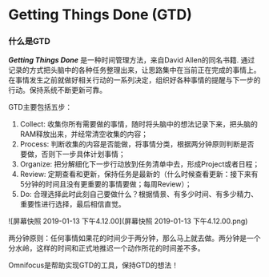 #  Getting Things Done (GTD)

### 什么是GTD

***Getting Things Done*** 是一种时间管理方法，来自David Allen的同名书籍.  通过记录的方式把头脑中的各种任务整理出来，让思路集中在当前正在完成的事情上。在事情发生之前就做好相关行动的一系列决定，组织好各种事情的提醒与下一步的行动。保持系统不断更新可靠。

GTD主要包括五步：

1. Collect: 收集你所有需要做的事情，随时将头脑中的想法记录下来，把头脑的RAM释放出来，并经常清空收集的内容；
2. Process: 判断收集的内容是否能做，将事情分类，根据两分钟原则判断是否要做，否则下一步具体计划事情；
3. Organize: 把分解细化下一步行动放到任务清单中去，形成Project或者日程；
4. Review: 定期查看和更新，保持任务是最新的（什么时候查看更新：接下来有5分钟的时间且没有更重要的事情要做；每周Review）；
5. Do: 合理选择此时此刻自己要做什么？根据情景、有多少时间、有多少精力、重要性进行选择，最后相信直觉。

![屏幕快照 2019-01-13 下午4.12.00](屏幕快照 2019-01-13 下午4.12.00.png)

两分钟原则：任何事情如果花的时间少于两分钟，那么马上就去做。两分钟是一个分水岭，这样的时间和正式地推迟一个动作所花的时间差不多。



Omnifocus是帮助实现GTD的工具，保持GTD的想法！



